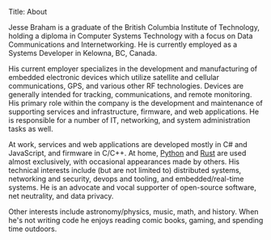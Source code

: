 Title: About


Jesse Braham is a graduate of the British Columbia Institute of Technology, holding a diploma in Computer Systems Technology with a focus on Data Communications and Internetworking. He is currently employed as a Systems Developer in Kelowna, BC, Canada.

His current employer specializes in the development and manufacturing of embedded electronic devices which utilize satellite and cellular communications, GPS, and various other RF technologies. Devices are generally intended for tracking, communications, and remote monitoring. His primary role within the company is the development and maintenance of supporting services and infrastructure, firmware, and web applications. He is responsible for a number of IT, networking, and system administration tasks as well.

At work, services and web applications are developed mostly in C# and JavaScript, and firmware in C/C++. At home, [Python](https://www.python.org/) and [Rust](https://www.rust-lang.org/) are used almost exclusively, with occasional appearances made by others. His technical interests include (but are not limited to) distributed systems, networking and security, devops and tooling, and embedded/real-time systems. He is an advocate and vocal supporter of open-source software, net neutrality, and data privacy.

Other interests include astronomy/physics, music, math, and history. When he's not writing code he enjoys reading comic books, gaming, and spending time outdoors.

